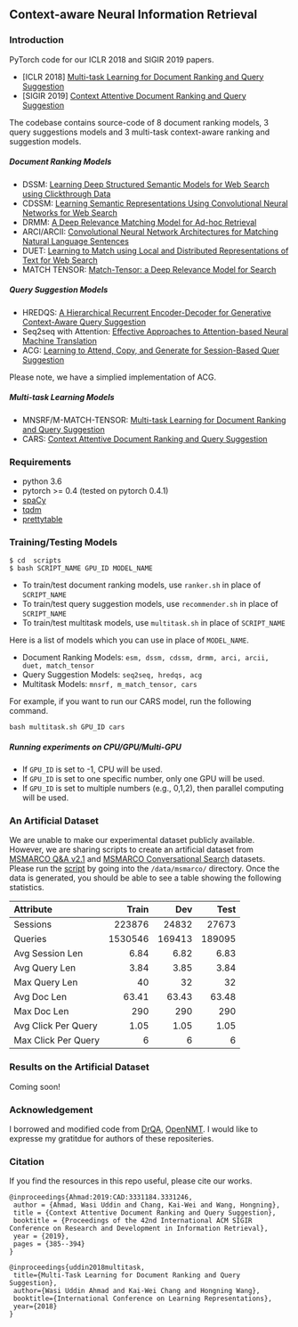 ## Context-aware Neural Information Retrieval

### Introduction

PyTorch code for our ICLR 2018 and SIGIR 2019 papers.
  - [ICLR 2018] [Multi-task Learning for Document Ranking and Query Suggestion](https://openreview.net/pdf?id=SJ1nzBeA-)
  - [SIGIR 2019] [Context Attentive Document Ranking and Query Suggestion](https://arxiv.org/abs/1906.02329)

The codebase contains source-code of 8 document ranking models, 3 query suggestions models and 3 multi-task context-aware ranking and suggestion models. 

##### Document Ranking Models
- DSSM: [Learning Deep Structured Semantic Models for Web Search using Clickthrough Data](https://www.microsoft.com/en-us/research/wp-content/uploads/2016/02/cikm2013_DSSM_fullversion.pdf)
- CDSSM: [Learning Semantic Representations Using Convolutional Neural Networks for Web Search](https://www.microsoft.com/en-us/research/wp-content/uploads/2016/02/www2014_cdssm_p07.pdf)
- DRMM: [A Deep Relevance Matching Model for Ad-hoc Retrieval](https://arxiv.org/abs/1711.08611)
- ARCI/ARCII: [Convolutional Neural Network Architectures for Matching Natural Language Sentences](https://arxiv.org/pdf/1503.03244.pdf)
- DUET: [Learning to Match using Local and Distributed Representations of Text for Web Search](https://www.microsoft.com/en-us/research/wp-content/uploads/2016/10/wwwfp0192-mitra.pdf)
- MATCH TENSOR: [Match-Tensor: a Deep Relevance Model for Search](https://arxiv.org/abs/1701.07795)

##### Query Suggestion Models

- HREDQS: [A Hierarchical Recurrent Encoder-Decoder for Generative Context-Aware Query Suggestion](https://arxiv.org/abs/1507.02221)
- Seq2seq with Attention: [Effective Approaches to Attention-based Neural Machine Translation](https://nlp.stanford.edu/pubs/emnlp15_attn.pdf)
- ACG: [Learning to Attend, Copy, and Generate for Session-Based Quer Suggestion](https://arxiv.org/abs/1708.03418)

Please note, we have a simplied implementation of ACG.

##### Multi-task Learning Models

- MNSRF/M-MATCH-TENSOR: [Multi-task Learning for Document Ranking and Query Suggestion](https://openreview.net/pdf?id=SJ1nzBeA-)
- CARS: [Context Attentive Document Ranking and Query Suggestion](https://arxiv.org/abs/1906.02329)

### Requirements

* python 3.6
* pytorch >= 0.4 (tested on pytorch 0.4.1)
* [spaCy](https://spacy.io/usage)
* [tqdm](https://pypi.org/project/tqdm/)
* [prettytable](https://pypi.org/project/PrettyTable/)


### Training/Testing Models

```
$ cd  scripts
$ bash SCRIPT_NAME GPU_ID MODEL_NAME
```

- To train/test document ranking models, use `ranker.sh` in place of `SCRIPT_NAME`
- To train/test query suggestion models, use `recommender.sh` in place of `SCRIPT_NAME`
- To train/test multitask models, use `multitask.sh` in place of `SCRIPT_NAME`

Here is a list of models which you can use in place of `MODEL_NAME`.

- Document Ranking Models: `esm, dssm, cdssm, drmm, arci, arcii, duet, match_tensor`
- Query Suggestion Models: `seq2seq, hredqs, acg`
- Multitask Models: `mnsrf, m_match_tensor, cars`

For example, if you want to run our CARS model, run the following command.

```
bash multitask.sh GPU_ID cars
```

##### Running experiments on CPU/GPU/Multi-GPU

- If `GPU_ID` is set to -1, CPU will be used.
- If `GPU_ID` is set to one specific number, only one GPU will be used.
- If `GPU_ID` is set to multiple numbers (e.g., 0,1,2), then parallel computing will be used.

### An Artificial Dataset

We are unable to make our experimental dataset publicly available. However, we are sharing scripts to create an artificial dataset from [MSMARCO Q&A v2.1](https://github.com/microsoft/MSMARCO-Question-Answering#qa) and [MSMARCO Conversational Search](https://github.com/microsoft/MSMARCO-Conversational-Search#corpus-generation) datasets. Please run the [script](https://github.com/wasiahmad/context_attentive_ir/blob/master/data/msmarco/get_data.sh) by going into the `/data/msmarco/` directory. Once the data is generated, you should be able to see a table showing the following statistics.

| Attribute           |   Train |  Dev   |   Test |
| :--- | ---: | ---: | ---: |
| Sessions            |  223876 | 24832  |  27673 |
| Queries             | 1530546 | 169413 | 189095 |
| Avg Session Len     |    6.84 |  6.82  |   6.83 |
| Avg Query Len       |    3.84 |  3.85  |   3.84 |
| Max Query Len       |      40 |   32   |     32 |
| Avg Doc Len         |   63.41 | 63.43  |  63.48 |
| Max Doc Len         |     290 |  290   |    290 |
| Avg Click Per Query |    1.05 |  1.05  |   1.05 |
| Max Click Per Query |       6 |   6    |      6 |

### Results on the Artificial Dataset

Coming soon!

### Acknowledgement

I borrowed and modified code from [DrQA](https://github.com/facebookresearch/DrQA), [OpenNMT](https://github.com/OpenNMT/OpenNMT-py). I would like to expresse my gratitdue for authors of these repositeries.


### Citation

If you find the resources in this repo useful, please cite our works.

```
@inproceedings{Ahmad:2019:CAD:3331184.3331246,
 author = {Ahmad, Wasi Uddin and Chang, Kai-Wei and Wang, Hongning},
 title = {Context Attentive Document Ranking and Query Suggestion},
 booktitle = {Proceedings of the 42nd International ACM SIGIR Conference on Research and Development in Information Retrieval},
 year = {2019},
 pages = {385--394}
} 
```

```
@inproceedings{uddin2018multitask,
 title={Multi-Task Learning for Document Ranking and Query Suggestion},
 author={Wasi Uddin Ahmad and Kai-Wei Chang and Hongning Wang},
 booktitle={International Conference on Learning Representations},
 year={2018}
}
```
